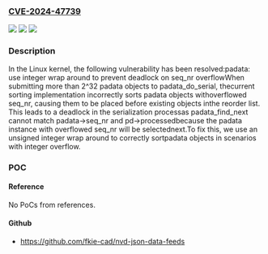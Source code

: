 ### [CVE-2024-47739](https://cve.mitre.org/cgi-bin/cvename.cgi?name=CVE-2024-47739)
![](https://img.shields.io/static/v1?label=Product&message=Linux&color=blue)
![](https://img.shields.io/static/v1?label=Version&message=bfde23ce200e%3C%2046c4079460f4%20&color=brighgreen)
![](https://img.shields.io/static/v1?label=Vulnerability&message=n%2Fa&color=brighgreen)

### Description

In the Linux kernel, the following vulnerability has been resolved:padata: use integer wrap around to prevent deadlock on seq_nr overflowWhen submitting more than 2^32 padata objects to padata_do_serial, thecurrent sorting implementation incorrectly sorts padata objects withoverflowed seq_nr, causing them to be placed before existing objects inthe reorder list. This leads to a deadlock in the serialization processas padata_find_next cannot match padata->seq_nr and pd->processedbecause the padata instance with overflowed seq_nr will be selectednext.To fix this, we use an unsigned integer wrap around to correctly sortpadata objects in scenarios with integer overflow.

### POC

#### Reference
No PoCs from references.

#### Github
- https://github.com/fkie-cad/nvd-json-data-feeds

